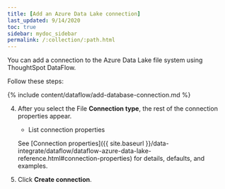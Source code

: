 ```yaml
---
title: [Add an Azure Data Lake connection]
last_updated: 9/14/2020
toc: true
sidebar: mydoc_sidebar
permalink: /:collection/:path.html
---
```

You can add a connection to the Azure Data Lake file system using ThoughtSpot DataFlow.

Follow these steps:

{% include content/dataflow/add-database-connection.md %}

4. After you select the File **Connection type**, the rest of the connection properties appear.


   * List connection properties

   See [Connection properties]({{ site.baseurl }}/data-integrate/dataflow/dataflow-azure-data-lake-reference.html#connection-properties) for details, defaults, and examples.

5. Click **Create connection**.   

